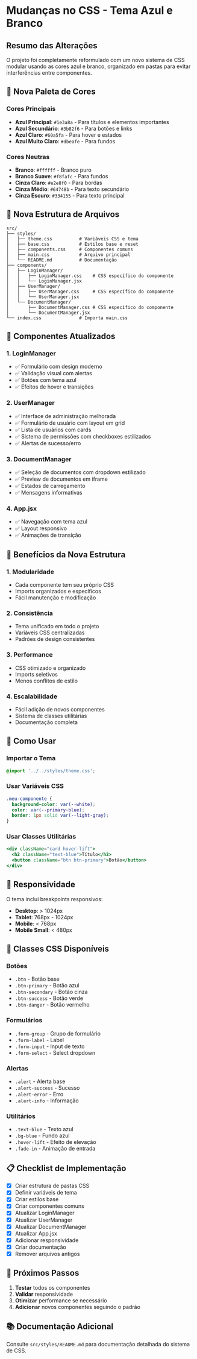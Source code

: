 # Mudanças no CSS - Tema Azul e Branco

## Resumo das Alterações

O projeto foi completamente reformulado com um novo sistema de CSS modular usando as cores azul e branco, organizado em pastas para evitar interferências entre componentes.

## 🎨 Nova Paleta de Cores

### Cores Principais
- **Azul Principal**: `#1e3a8a` - Para títulos e elementos importantes
- **Azul Secundário**: `#3b82f6` - Para botões e links
- **Azul Claro**: `#60a5fa` - Para hover e estados
- **Azul Muito Claro**: `#dbeafe` - Para fundos

### Cores Neutras
- **Branco**: `#ffffff` - Branco puro
- **Branco Suave**: `#f8fafc` - Para fundos
- **Cinza Claro**: `#e2e8f0` - Para bordas
- **Cinza Médio**: `#64748b` - Para texto secundário
- **Cinza Escuro**: `#334155` - Para texto principal

## 📁 Nova Estrutura de Arquivos

```
src/
├── styles/
│   ├── theme.css          # Variáveis CSS e tema
│   ├── base.css           # Estilos base e reset
│   ├── components.css     # Componentes comuns
│   ├── main.css           # Arquivo principal
│   └── README.md          # Documentação
├── components/
│   ├── LoginManager/
│   │   ├── LoginManager.css    # CSS específico do componente
│   │   └── LoginManager.jsx
│   ├── UserManager/
│   │   ├── UserManager.css     # CSS específico do componente
│   │   └── UserManager.jsx
│   └── DocumentManager/
│       ├── DocumentManager.css # CSS específico do componente
│       └── DocumentManager.jsx
└── index.css              # Importa main.css
```

## 🔧 Componentes Atualizados

### 1. LoginManager
- ✅ Formulário com design moderno
- ✅ Validação visual com alertas
- ✅ Botões com tema azul
- ✅ Efeitos de hover e transições

### 2. UserManager
- ✅ Interface de administração melhorada
- ✅ Formulário de usuário com layout em grid
- ✅ Lista de usuários com cards
- ✅ Sistema de permissões com checkboxes estilizados
- ✅ Alertas de sucesso/erro

### 3. DocumentManager
- ✅ Seleção de documentos com dropdown estilizado
- ✅ Preview de documentos em iframe
- ✅ Estados de carregamento
- ✅ Mensagens informativas

### 4. App.jsx
- ✅ Navegação com tema azul
- ✅ Layout responsivo
- ✅ Animações de transição

## 🎯 Benefícios da Nova Estrutura

### 1. **Modularidade**
- Cada componente tem seu próprio CSS
- Imports organizados e específicos
- Fácil manutenção e modificação

### 2. **Consistência**
- Tema unificado em todo o projeto
- Variáveis CSS centralizadas
- Padrões de design consistentes

### 3. **Performance**
- CSS otimizado e organizado
- Imports seletivos
- Menos conflitos de estilo

### 4. **Escalabilidade**
- Fácil adição de novos componentes
- Sistema de classes utilitárias
- Documentação completa

## 🚀 Como Usar

### Importar o Tema
```css
@import '../../styles/theme.css';
```

### Usar Variáveis CSS
```css
.meu-componente {
  background-color: var(--white);
  color: var(--primary-blue);
  border: 1px solid var(--light-gray);
}
```

### Usar Classes Utilitárias
```jsx
<div className="card hover-lift">
  <h2 className="text-blue">Título</h2>
  <button className="btn btn-primary">Botão</button>
</div>
```

## 📱 Responsividade

O tema inclui breakpoints responsivos:
- **Desktop**: > 1024px
- **Tablet**: 768px - 1024px
- **Mobile**: < 768px
- **Mobile Small**: < 480px

## 🎨 Classes CSS Disponíveis

### Botões
- `.btn` - Botão base
- `.btn-primary` - Botão azul
- `.btn-secondary` - Botão cinza
- `.btn-success` - Botão verde
- `.btn-danger` - Botão vermelho

### Formulários
- `.form-group` - Grupo de formulário
- `.form-label` - Label
- `.form-input` - Input de texto
- `.form-select` - Select dropdown

### Alertas
- `.alert` - Alerta base
- `.alert-success` - Sucesso
- `.alert-error` - Erro
- `.alert-info` - Informação

### Utilitários
- `.text-blue` - Texto azul
- `.bg-blue` - Fundo azul
- `.hover-lift` - Efeito de elevação
- `.fade-in` - Animação de entrada

## 📋 Checklist de Implementação

- [x] Criar estrutura de pastas CSS
- [x] Definir variáveis de tema
- [x] Criar estilos base
- [x] Criar componentes comuns
- [x] Atualizar LoginManager
- [x] Atualizar UserManager
- [x] Atualizar DocumentManager
- [x] Atualizar App.jsx
- [x] Adicionar responsividade
- [x] Criar documentação
- [x] Remover arquivos antigos

## 🔄 Próximos Passos

1. **Testar** todos os componentes
2. **Validar** responsividade
3. **Otimizar** performance se necessário
4. **Adicionar** novos componentes seguindo o padrão

## 📚 Documentação Adicional

Consulte `src/styles/README.md` para documentação detalhada do sistema de CSS. 